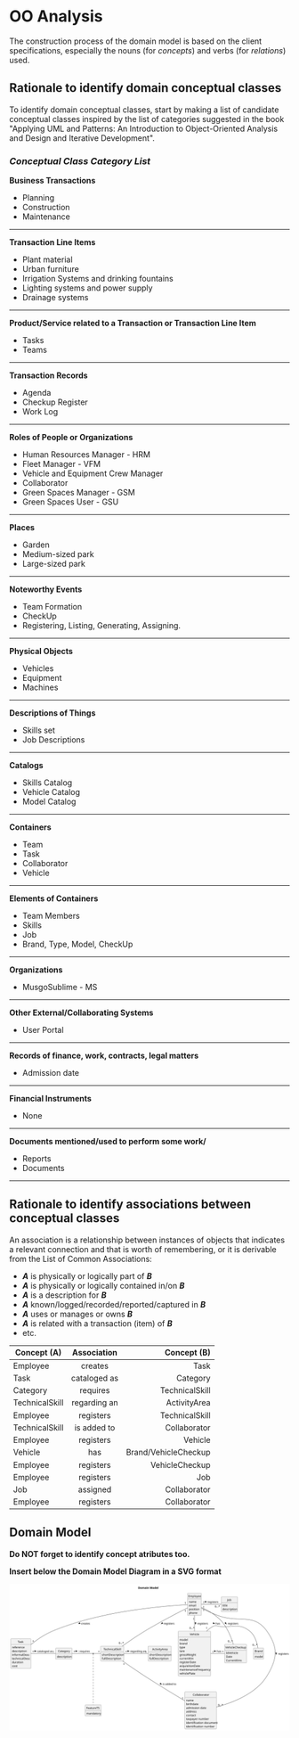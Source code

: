 # OO Analysis

The construction process of the domain model is based on the client specifications, especially the nouns (for
_concepts_) and verbs (for _relations_) used.

## Rationale to identify domain conceptual classes

To identify domain conceptual classes, start by making a list of candidate conceptual classes inspired by the list of
categories suggested in the book "Applying UML and Patterns: An Introduction to Object-Oriented Analysis and Design and
Iterative Development".

### _Conceptual Class Category List_

**Business Transactions**

* Planning
* Construction
* Maintenance

---

**Transaction Line Items**

* Plant material
* Urban furniture
* Irrigation Systems and drinking fountains
* Lighting systems and power supply
* Drainage systems

---

**Product/Service related to a Transaction or Transaction Line Item**

* Tasks
* Teams

---

**Transaction Records**

* Agenda
* Checkup Register
* Work Log

---  

**Roles of People or Organizations**

* Human Resources Manager - HRM
* Fleet Manager - VFM
* Vehicle and Equipment Crew Manager
* Collaborator
* Green Spaces Manager - GSM
* Green Spaces User - GSU

---

**Places**

* Garden
* Medium-sized park
* Large-sized park

---

**Noteworthy Events**

* Team Formation
* CheckUp
* Registering, Listing, Generating, Assigning.

---

**Physical Objects**

* Vehicles
* Equipment
* Machines

---

**Descriptions of Things**

* Skills set
* Job Descriptions

---

**Catalogs**

* Skills Catalog
* Vehicle Catalog
* Model Catalog

---

**Containers**

* Team
* Task
* Collaborator
* Vehicle

---

**Elements of Containers**

* Team Members
* Skills
* Job
* Brand, Type, Model, CheckUp
---

**Organizations**

* MusgoSublime - MS

---

**Other External/Collaborating Systems**

* User Portal


---

**Records of finance, work, contracts, legal matters**

* Admission date


---

**Financial Instruments**

* None

---

**Documents mentioned/used to perform some work/**

* Reports
* Documents

---

## Rationale to identify associations between conceptual classes

An association is a relationship between instances of objects that indicates a relevant connection and that is worth of
remembering, or it is derivable from the List of Common Associations:

- **_A_** is physically or logically part of **_B_**
- **_A_** is physically or logically contained in/on **_B_**
- **_A_** is a description for **_B_**
- **_A_** known/logged/recorded/reported/captured in **_B_**
- **_A_** uses or manages or owns **_B_**
- **_A_** is related with a transaction (item) of **_B_**
- etc.

| Concept (A) 		   |   Association   	    |            Concept (B) |
|------------------|:--------------------:|-----------------------:|
| Employee         |       creates        |                   Task |
| Task             |     cataloged as     |               Category |
| Category         |       requires       |         TechnicalSkill |
| TechnicalSkill   |     regarding an     |           ActivityArea |
| Employee         |      registers       |         TechnicalSkill |
| TechnicalSkill   |     is added to      |           Collaborator |
| Employee         |      registers       |                Vehicle |
| Vehicle          |         has          |   Brand/VehicleCheckup |
| Employee         |      registers       |         VehicleCheckup |
| Employee         |      registers       |                    Job |
| Job              |       assigned       |           Collaborator |
| Employee         |      registers       |           Collaborator |







## Domain Model

**Do NOT forget to identify concept atributes too.**

**Insert below the Domain Model Diagram in a SVG format**

![Domain Model](svg/project-domain-model.svg)